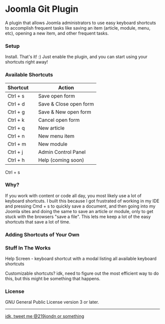 # Joomla Git Plugin

A plugin that allows Joomla administrators to use easy keyboard shortcuts to accomplish frequent tasks like saving an item (article, module, menu, etc), opening a new item, and other frequent tasks.

### Setup

Install. That's it! :) Just enable the plugin, and you can start using your shortcuts right away!

### Available Shortcuts

| Shortcut | | Action |
|----------|--|------|
| Ctrl + s |  | Save open form |
| Ctrl + d |  | Save & Close open form |
| Ctrl + g |  | Save & New open form |
| Ctrl + k |  | Cancel open form |
| Ctrl + q |  | New article |
| Ctrl + n |  | New menu item |
| Ctrl + m |  | New module |
| Ctrl + j |  | Admin Control Panel |
| Ctrl + h |  | Help (coming soon) |

Ctrl + s 

### Why?

If you work with content or code all day, you most likely use a lot of keyboard shortcuts. I built this because I got frustrated of working in my IDE and pressing Cmd + s to quickly save a document, and then going into my Joomla sites and doing the same to save an article or module, only to get stuck with the browsers "save a file". This lets me keep a lot of the easy shortcuts that save a lot of time.

### Adding Shortcuts of Your Own

### Stuff In The Works

Help Screen - keyboard shortcut with a modal listing all available keyboard shortcuts

Customizable shortcuts? idk, need to figure out the most efficient way to do this, but this might be something that happens.

### License

GNU General Public License version 3 or later.

***

[idk, tweet me @219jondn or something](http://twitter.com/219jondn "Tweet at @219jondn")
